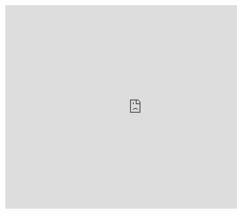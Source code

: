 <iframe src="https://data.oecd.org/chart/65Fw" width="860" height="645" style="border: 0" mozallowfullscreen="true" webkitallowfullscreen="true" allowfullscreen="true"><a href="https://data.oecd.org/chart/65Fw" target="_blank">OECD Chart: General government debt, Total, % of GDP, Annual, 2018</a></iframe>
